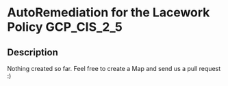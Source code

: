 # AutoRemediation for the Lacework Policy GCP_CIS_2_5

## Description
Nothing created so far. Feel free to create a Map and send us a pull request :)
